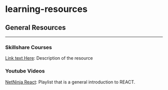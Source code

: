 # learning-resources

## General Resources
----------------------------
### Skillshare Courses
[Link text Here](https://skillshare.com): Description of the resource

### Youtube Videos
[NetNinja React](https://www.youtube.com/playlist?list=PL4cUxeGkcC9gZD-Tvwfod2gaISzfRiP9d): Playlist that is a general introduction to REACT.

